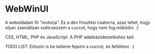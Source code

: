 # WebWinUI
A weboldalam fő "motorja". Ez a dev frissítési csatorna, azaz lehet, hogy olyan zseniálisan szétcseszem a cuccot, hogy nem fog működni. :)

CSS, HTML, PHP és JavaScript. A PHP adatbáziskezeléshez kell.

TODO LIST:
Először is be kellene fejezni a cuccot, és feltölteni. :)
